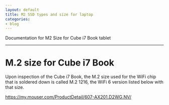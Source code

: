 ```yaml
---
layout: default
title: M2 SSD types and size for laptop
categories:
- blog
---
```


Documentation for M2 Size for Cube i7 Book tablet

---
# M.2 size for Cube i7 Book

Upon inspection of the Cube i7 Book, the M.2 size used for the WiFi chip that is soldered down is called M.2 1216, the WiFi 6 version listed below with that size.

https://my.mouser.com/ProductDetail/607-AX201.D2WG.NV/
